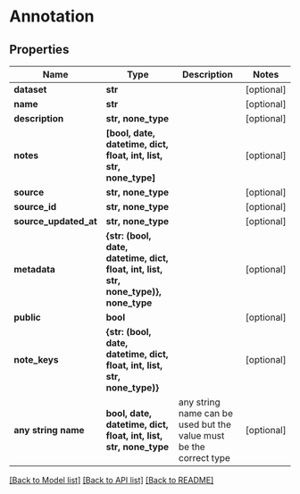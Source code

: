 # Annotation


## Properties
Name | Type | Description | Notes
------------ | ------------- | ------------- | -------------
**dataset** | **str** |  | [optional] 
**name** | **str** |  | [optional] 
**description** | **str, none_type** |  | [optional] 
**notes** | **[bool, date, datetime, dict, float, int, list, str, none_type]** |  | [optional] 
**source** | **str, none_type** |  | [optional] 
**source_id** | **str, none_type** |  | [optional] 
**source_updated_at** | **str, none_type** |  | [optional] 
**metadata** | **{str: (bool, date, datetime, dict, float, int, list, str, none_type)}, none_type** |  | [optional] 
**public** | **bool** |  | [optional] 
**note_keys** | **{str: (bool, date, datetime, dict, float, int, list, str, none_type)}** |  | [optional] 
**any string name** | **bool, date, datetime, dict, float, int, list, str, none_type** | any string name can be used but the value must be the correct type | [optional]

[[Back to Model list]](../README.md#documentation-for-models) [[Back to API list]](../README.md#documentation-for-api-endpoints) [[Back to README]](../README.md)


